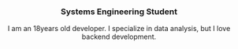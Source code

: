 <div align="center">
  <h3>Systems Engineering Student</h3>
  I am an 18years old developer. I specialize in data analysis, but I love backend development.
</div>
